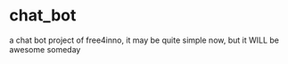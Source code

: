 # chat_bot
a chat bot project of free4inno, it may be quite simple now, but it WILL be awesome someday
